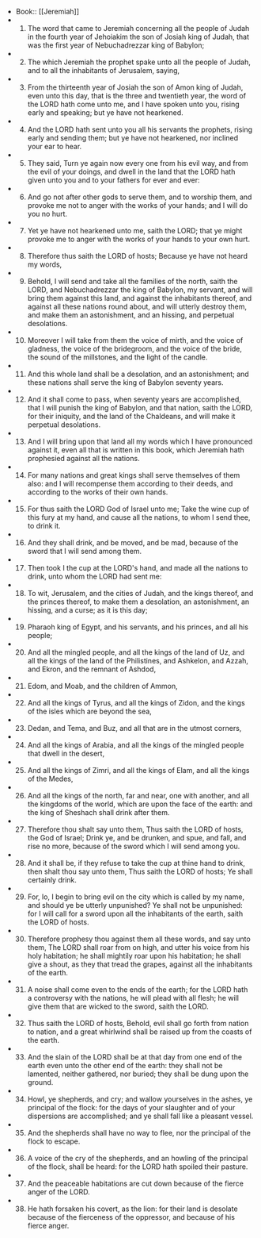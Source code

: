- Book:: [[Jeremiah]]
- 1. The word that came to Jeremiah concerning all the people of Judah in the fourth year of Jehoiakim the son of Josiah king of Judah, that was the first year of Nebuchadrezzar king of Babylon;
- 2. The which Jeremiah the prophet spake unto all the people of Judah, and to all the inhabitants of Jerusalem, saying,
- 3. From the thirteenth year of Josiah the son of Amon king of Judah, even unto this day, that is the three and twentieth year, the word of the LORD hath come unto me, and I have spoken unto you, rising early and speaking; but ye have not hearkened.
- 4. And the LORD hath sent unto you all his servants the prophets, rising early and sending them; but ye have not hearkened, nor inclined your ear to hear.
- 5. They said, Turn ye again now every one from his evil way, and from the evil of your doings, and dwell in the land that the LORD hath given unto you and to your fathers for ever and ever:
- 6. And go not after other gods to serve them, and to worship them, and provoke me not to anger with the works of your hands; and I will do you no hurt.
- 7. Yet ye have not hearkened unto me, saith the LORD; that ye might provoke me to anger with the works of your hands to your own hurt.
- 8. Therefore thus saith the LORD of hosts; Because ye have not heard my words,
- 9. Behold, I will send and take all the families of the north, saith the LORD, and Nebuchadrezzar the king of Babylon, my servant, and will bring them against this land, and against the inhabitants thereof, and against all these nations round about, and will utterly destroy them, and make them an astonishment, and an hissing, and perpetual desolations.
- 10. Moreover I will take from them the voice of mirth, and the voice of gladness, the voice of the bridegroom, and the voice of the bride, the sound of the millstones, and the light of the candle.
- 11. And this whole land shall be a desolation, and an astonishment; and these nations shall serve the king of Babylon seventy years.
- 12. And it shall come to pass, when seventy years are accomplished, that I will punish the king of Babylon, and that nation, saith the LORD, for their iniquity, and the land of the Chaldeans, and will make it perpetual desolations.
- 13. And I will bring upon that land all my words which I have pronounced against it, even all that is written in this book, which Jeremiah hath prophesied against all the nations.
- 14. For many nations and great kings shall serve themselves of them also: and I will recompense them according to their deeds, and according to the works of their own hands.
- 15. For thus saith the LORD God of Israel unto me; Take the wine cup of this fury at my hand, and cause all the nations, to whom I send thee, to drink it.
- 16. And they shall drink, and be moved, and be mad, because of the sword that I will send among them.
- 17. Then took I the cup at the LORD's hand, and made all the nations to drink, unto whom the LORD had sent me:
- 18. To wit, Jerusalem, and the cities of Judah, and the kings thereof, and the princes thereof, to make them a desolation, an astonishment, an hissing, and a curse; as it is this day;
- 19. Pharaoh king of Egypt, and his servants, and his princes, and all his people;
- 20. And all the mingled people, and all the kings of the land of Uz, and all the kings of the land of the Philistines, and Ashkelon, and Azzah, and Ekron, and the remnant of Ashdod,
- 21. Edom, and Moab, and the children of Ammon,
- 22. And all the kings of Tyrus, and all the kings of Zidon, and the kings of the isles which are beyond the sea,
- 23. Dedan, and Tema, and Buz, and all that are in the utmost corners,
- 24. And all the kings of Arabia, and all the kings of the mingled people that dwell in the desert,
- 25. And all the kings of Zimri, and all the kings of Elam, and all the kings of the Medes,
- 26. And all the kings of the north, far and near, one with another, and all the kingdoms of the world, which are upon the face of the earth: and the king of Sheshach shall drink after them.
- 27. Therefore thou shalt say unto them, Thus saith the LORD of hosts, the God of Israel; Drink ye, and be drunken, and spue, and fall, and rise no more, because of the sword which I will send among you.
- 28. And it shall be, if they refuse to take the cup at thine hand to drink, then shalt thou say unto them, Thus saith the LORD of hosts; Ye shall certainly drink.
- 29. For, lo, I begin to bring evil on the city which is called by my name, and should ye be utterly unpunished? Ye shall not be unpunished: for I will call for a sword upon all the inhabitants of the earth, saith the LORD of hosts.
- 30. Therefore prophesy thou against them all these words, and say unto them, The LORD shall roar from on high, and utter his voice from his holy habitation; he shall mightily roar upon his habitation; he shall give a shout, as they that tread the grapes, against all the inhabitants of the earth.
- 31. A noise shall come even to the ends of the earth; for the LORD hath a controversy with the nations, he will plead with all flesh; he will give them that are wicked to the sword, saith the LORD.
- 32. Thus saith the LORD of hosts, Behold, evil shall go forth from nation to nation, and a great whirlwind shall be raised up from the coasts of the earth.
- 33. And the slain of the LORD shall be at that day from one end of the earth even unto the other end of the earth: they shall not be lamented, neither gathered, nor buried; they shall be dung upon the ground.
- 34. Howl, ye shepherds, and cry; and wallow yourselves in the ashes, ye principal of the flock: for the days of your slaughter and of your dispersions are accomplished; and ye shall fall like a pleasant vessel.
- 35. And the shepherds shall have no way to flee, nor the principal of the flock to escape.
- 36. A voice of the cry of the shepherds, and an howling of the principal of the flock, shall be heard: for the LORD hath spoiled their pasture.
- 37. And the peaceable habitations are cut down because of the fierce anger of the LORD.
- 38. He hath forsaken his covert, as the lion: for their land is desolate because of the fierceness of the oppressor, and because of his fierce anger.
